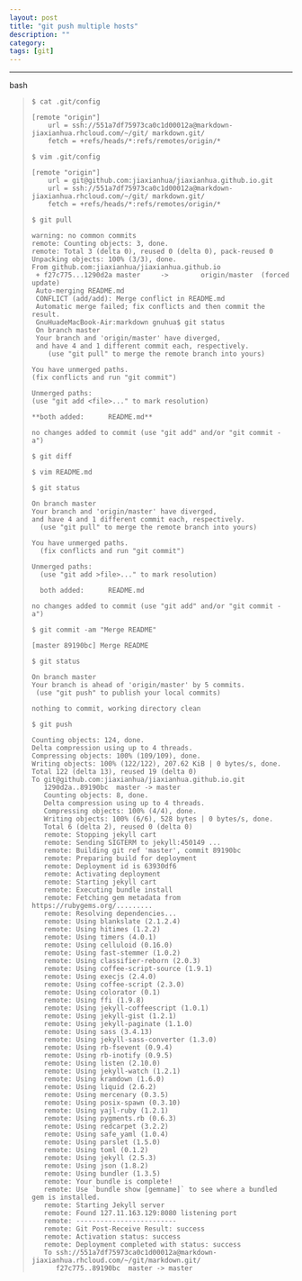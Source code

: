 ```yaml
---
layout: post
title: "git push multiple hosts"
description: ""
category: 
tags: [git]
---
```



---

bash

>    `$ cat .git/config`
>
>     [remote "origin"]
>         url = ssh://551a7df75973ca0c1d00012a@markdown-jiaxianhua.rhcloud.com/~/git/ markdown.git/
>         fetch = +refs/heads/*:refs/remotes/origin/*
>
>    `$ vim .git/config`
>
>     [remote "origin"]
>         url = git@github.com:jiaxianhua/jiaxianhua.github.io.git
>         url = ssh://551a7df75973ca0c1d00012a@markdown-jiaxianhua.rhcloud.com/~/git/ markdown.git/
>         fetch = +refs/heads/*:refs/remotes/origin/*
>
> `$ git pull`
> 
>     warning: no common commits
>     remote: Counting objects: 3, done.
>     remote: Total 3 (delta 0), reused 0 (delta 0), pack-reused 0
>     Unpacking objects: 100% (3/3), done.
>     From github.com:jiaxianhua/jiaxianhua.github.io
>      + f27c775...1290d2a master     ->        origin/master  (forced update)
>      Auto-merging README.md
>      CONFLICT (add/add): Merge conflict in README.md
>      Automatic merge failed; fix conflicts and then commit the result.
>      GnuHuadeMacBook-Air:markdown gnuhua$ git status
>      On branch master
>      Your branch and 'origin/master' have diverged,
>      and have 4 and 1 different commit each, respectively.
>         (use "git pull" to merge the remote branch into yours)
>     
>     You have unmerged paths.
>     (fix conflicts and run "git commit")
>     
>     Unmerged paths:
>     (use "git add <file>..." to mark resolution)
>     
>     **both added:      README.md**
>     
>     no changes added to commit (use "git add" and/or "git commit -a")
>     
>   `$ git diff`
>
>   `$ vim README.md`
>
>   `$ git status`
>
>     On branch master
>     Your branch and 'origin/master' have diverged,
>     and have 4 and 1 different commit each, respectively.
>       (use "git pull" to merge the remote branch into yours)
>     
>     You have unmerged paths.
>       (fix conflicts and run "git commit")
>   
>     Unmerged paths:
>       (use "git add >file>..." to mark resolution)
> 
>       both added:      README.md
>     
>     no changes added to commit (use "git add" and/or "git commit -a")
>
>   `$ git commit -am "Merge README"`
>
>     [master 89190bc] Merge README
>
>   `$ git status`
>
>     On branch master
>     Your branch is ahead of 'origin/master' by 5 commits.
>      (use "git push" to publish your local commits)
>
>     nothing to commit, working directory clean
>
>   `$ git push`
>
>     Counting objects: 124, done.
>     Delta compression using up to 4 threads.
>     Compressing objects: 100% (109/109), done.
>     Writing objects: 100% (122/122), 207.62 KiB | 0 bytes/s, done.
>     Total 122 (delta 13), reused 19 (delta 0)
>     To git@github.com:jiaxianhua/jiaxianhua.github.io.git
>        1290d2a..89190bc  master -> master
>        Counting objects: 8, done.
>        Delta compression using up to 4 threads.
>        Compressing objects: 100% (4/4), done.
>        Writing objects: 100% (6/6), 528 bytes | 0 bytes/s, done.
>        Total 6 (delta 2), reused 0 (delta 0)
>        remote: Stopping jekyll cart
>        remote: Sending SIGTERM to jekyll:450149 ...
>        remote: Building git ref 'master', commit 89190bc
>        remote: Preparing build for deployment
>        remote: Deployment id is 63930df6
>        remote: Activating deployment
>        remote: Starting jekyll cart
>        remote: Executing bundle install
>        remote: Fetching gem metadata from https://rubygems.org/.........
>        remote: Resolving dependencies...
>        remote: Using blankslate (2.1.2.4)
>        remote: Using hitimes (1.2.2)
>        remote: Using timers (4.0.1)
>        remote: Using celluloid (0.16.0)
>        remote: Using fast-stemmer (1.0.2)
>        remote: Using classifier-reborn (2.0.3)
>        remote: Using coffee-script-source (1.9.1)
>        remote: Using execjs (2.4.0)
>        remote: Using coffee-script (2.3.0)
>        remote: Using colorator (0.1)
>        remote: Using ffi (1.9.8)
>        remote: Using jekyll-coffeescript (1.0.1)
>        remote: Using jekyll-gist (1.2.1)
>        remote: Using jekyll-paginate (1.1.0)
>        remote: Using sass (3.4.13)
>        remote: Using jekyll-sass-converter (1.3.0)
>        remote: Using rb-fsevent (0.9.4)
>        remote: Using rb-inotify (0.9.5)
>        remote: Using listen (2.10.0)
>        remote: Using jekyll-watch (1.2.1)
>        remote: Using kramdown (1.6.0)
>        remote: Using liquid (2.6.2)
>        remote: Using mercenary (0.3.5)
>        remote: Using posix-spawn (0.3.10)
>        remote: Using yajl-ruby (1.2.1)
>        remote: Using pygments.rb (0.6.3)
>        remote: Using redcarpet (3.2.2)
>        remote: Using safe_yaml (1.0.4)
>        remote: Using parslet (1.5.0)
>        remote: Using toml (0.1.2)
>        remote: Using jekyll (2.5.3)
>        remote: Using json (1.8.2)
>        remote: Using bundler (1.3.5)
>        remote: Your bundle is complete!
>        remote: Use `bundle show [gemname]` to see where a bundled gem is installed.
>        remote: Starting Jekyll server
>        remote: Found 127.11.163.129:8080 listening port
>        remote: -------------------------
>        remote: Git Post-Receive Result: success
>        remote: Activation status: success
>        remote: Deployment completed with status: success
>        To ssh://551a7df75973ca0c1d00012a@markdown-jiaxianhua.rhcloud.com/~/git/markdown.git/
>           f27c775..89190bc  master -> master

